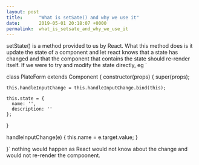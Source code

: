 ```yaml
---
layout: post
title:      "What is setSate() and why we use it"
date:       2019-05-01 20:18:07 +0000
permalink:  what_is_setsate_and_why_we_use_it
---
```



setState() is a method provided to us by React. What this method does is it update the state of a component and let react knows that a state has changed and that the component that contains the state should re-render itself. If we were to try and modify the state directly, eg `

class PlateForm extends Component {
  constructor(props) {
    super(props);

    this.handleInputChange = this.handleInputChange.bind(this);

    this.state = {
      name: '',
      description: ''
    };
  }

  handleInputChange(e) {
    this.name = e.target.value;
  }
 
}` nothing would happen as React would not know about the change and would not re-render the compoonent.
